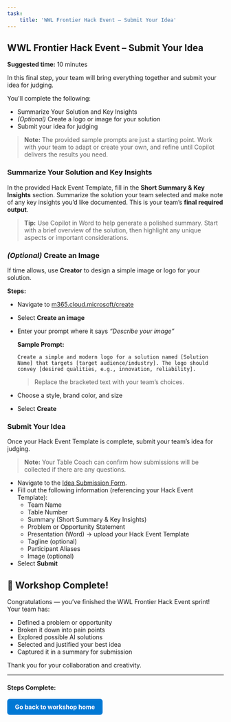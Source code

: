```yaml
---
task:
    title: 'WWL Frontier Hack Event – Submit Your Idea'
---
```


## WWL Frontier Hack Event – Submit Your Idea

**Suggested time:** 10 minutes  

In this final step, your team will bring everything together and submit your idea for judging.

You'll complete the following:  

- Summarize Your Solution and Key Insights  
- *(Optional)* Create a logo or image for your solution  
- Submit your idea for judging  

> **Note:** The provided sample prompts are just a starting point. Work with your team to adapt or create your own, and refine until Copilot delivers the results you need.

### Summarize Your Solution and Key Insights  

In the provided Hack Event Template, fill in the **Short Summary & Key Insights** section. Summarize the solution your team selected and make note of any key insights you’d like documented. This is your team’s **final required output**.  

> **Tip:** Use Copilot in Word to help generate a polished summary. Start with a brief overview of the solution, then highlight any unique aspects or important considerations.  

### *(Optional)* Create an Image  

If time allows, use **Creator** to design a simple image or logo for your solution.  

**Steps:**  

- Navigate to <a href="https://m365.cloud.microsoft/create" target="_blank">m365.cloud.microsoft/create</a>  
- Select **Create an image**  
- Enter your prompt where it says *“Describe your image”*  

    **Sample Prompt:**

    ```text
    Create a simple and modern logo for a solution named [Solution Name] that targets [target audience/industry]. The logo should convey [desired qualities, e.g., innovation, reliability].
    ```

    > Replace the bracketed text with your team’s choices.  

- Choose a style, brand color, and size  
- Select **Create**  

### Submit Your Idea  

Once your Hack Event Template is complete, submit your team’s idea for judging.  

> **Note:** Your Table Coach can confirm how submissions will be collected if there are any questions.  

- Navigate to the <a href="https://microsoftapc.sharepoint.com/teams/SyncWeekHack/_layouts/15/listforms.aspx?cid=NmEzYTBhM2MtODNhMi00M2IwLTk5ZGQtZmYzMGZiMTQyYTdi&nav=YjJlZjI3MWItODgxNy00NmE1LTliNzItOWJmMjJkOTY2NTZh" target="_blank">Idea Submission Form</a>.
- Fill out the following information (referencing your Hack Event Template):  
  - Team Name  
  - Table Number  
  - Summary (Short Summary & Key Insights)  
  - Problem or Opportunity Statement  
  - Presentation (Word) → upload your Hack Event Template  
  - Tagline (optional)  
  - Participant Aliases  
  - Image (optional)  
- Select **Submit**  

## 🎉 Workshop Complete!

Congratulations — you’ve finished the WWL Frontier Hack Event sprint!  
Your team has:  

- Defined a problem or opportunity  
- Broken it down into pain points  
- Explored possible AI solutions  
- Selected and justified your best idea  
- Captured it in a summary for submission  

Thank you for your collaboration and creativity.

---

#### Steps Complete:

<a href="https://microsoftlearning.github.io/Frontier-Hack-Event/" 
   style="display:inline-block; padding:10px 18px; background-color:#0078D4; color:#ffffff; 
   text-decoration:none; border-radius:6px; font-weight:bold;">
Go back to workshop home
</a>
